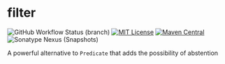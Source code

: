# filter

![GitHub Workflow Status (branch)](https://img.shields.io/github/actions/workflow/status/seiama/filter/build.yaml?branch=main) [![MIT License](https://img.shields.io/badge/license-MIT-blue)](license.txt) [![Maven Central](https://img.shields.io/maven-central/v/com.seiama/filter?label=stable)](https://search.maven.org/search?q=g:com.seiama%20AND%20a:filter) ![Sonatype Nexus (Snapshots)](https://img.shields.io/nexus/s/com.seiama/filter?label=dev&server=https%3A%2F%2Fs01.oss.sonatype.org)

A powerful alternative to `Predicate` that adds the possibility of abstention
